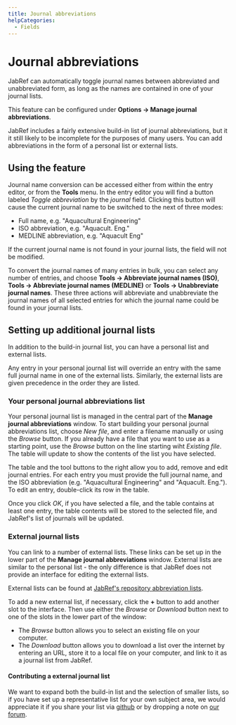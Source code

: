 ```yaml
---
title: Journal abbreviations
helpCategories:
  - Fields
---
```


# Journal abbreviations

JabRef can automatically toggle journal names between abbreviated and unabbreviated form, as long as the names are contained in one of your journal lists.

This feature can be configured under **Options → Manage journal abbreviations**.

JabRef includes a fairly extensive build-in list of journal abbreviations, but it it still likely to be incomplete for the purposes of many users. You can add abbreviations in the form of a personal list or external lists.

## Using the feature

Journal name conversion can be accessed either from within the entry editor, or from the **Tools** menu. In the entry editor you will find a button labeled _Toggle abbreviation_ by the _journal_ field. Clicking this button will cause the current journal name to be switched to the next of three modes:

* Full name, e.g. "Aquacultural Engineering"
* ISO abbreviation, e.g. "Aquacult. Eng."
* MEDLINE abbreviation, e.g. "Aquacult Eng"

If the current journal name is not found in your journal lists, the field will not be modified.

To convert the journal names of many entries in bulk, you can select any number of entries, and choose **Tools → Abbreviate journal names \(ISO\)**, **Tools → Abbreviate journal names \(MEDLINE\)** or **Tools → Unabbreviate journal names**. These three actions will abbreviate and unabbreviate the journal names of all selected entries for which the journal name could be found in your journal lists.

## Setting up additional journal lists

In addition to the build-in journal list, you can have a personal list and external lists.

Any entry in your personal journal list will override an entry with the same full journal name in one of the external lists. Similarly, the external lists are given precedence in the order they are listed.

### Your personal journal abbreviations list

Your personal journal list is managed in the central part of the **Manage journal abbreviations** window. To start building your personal journal abbreviations list, choose _New file_, and enter a filename manually or using the _Browse_ button. If you already have a file that you want to use as a starting point, use the _Browse_ button on the line starting wiht _Existing file_. The table will update to show the contents of the list you have selected.

The table and the tool buttons to the right allow you to add, remove and edit journal entries. For each entry you must provide the full journal name, and the ISO abbreviation \(e.g. "Aquacultural Engineering" and "Aquacult. Eng."\). To edit an entry, double-click its row in the table.

Once you click _OK_, if you have selected a file, and the table contains at least one entry, the table contents will be stored to the selected file, and JabRef's list of journals will be updated.

### External journal lists

You can link to a number of external lists. These links can be set up in the lower part of the **Manage journal abbreviations** window. External lists are similar to the personal list - the only difference is that JabRef does not provide an interface for editing the external lists.

External lists can be found at [JabRef's repository abbreviation lists](http://abbrv.jabref.org/).

To add a new external list, if necessary, click the **+** button to add another slot to the interface. Then use either the _Browse_ or _Download_ button next to one of the slots in the lower part of the window:

* The _Browse_ button allows you to select an existing file on your computer.
* The _Download_ button allows you to download a list over the internet by entering an URL, store it to a local file on your computer, and link to it as a journal list from JabRef.

#### Contributing a external journal list

We want to expand both the build-in list and the selection of smaller lists, so if you have set up a representative list for your own subject area, we would appreciate it if you share your list via [github](https://github.com/JabRef/reference-abbreviations) or by dropping a note on [our forum](http://discourse.jabref.org/).

